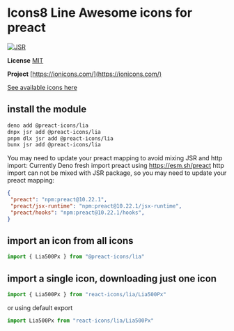 # Icons8 Line Awesome icons for preact

[![JSR](https://jsr.io/badges/@preact-icons/lia)](https://jsr.io/@preact-icons/lia)

**License** [MIT](https://icons8.com/license)

**Project** [https://ionicons.com/](https://ionicons.com/)

[See available icons here](https://react-icons.deno.dev/lia)

## install the module

```bash
deno add @preact-icons/lia
dnpx jsr add @preact-icons/lia
pnpm dlx jsr add @preact-icons/lia
bunx jsr add @preact-icons/lia
```

You may need to update your preact mapping to avoid mixing JSR and http import:
Currently Deno fresh import preact using https://esm.sh/preact http import can not be mixed with JSR package, so you may need to update your preact mapping:
```json
{
 "preact": "npm:preact@10.22.1",
 "preact/jsx-runtime": "npm:preact@10.22.1/jsx-runtime",
 "preact/hooks": "npm:preact@10.22.1/hooks",
}
```

## import an icon from all icons

```ts
import { Lia500Px } from "@preact-icons/lia"
```

## import a single icon, downloading just one icon

```ts
import { Lia500Px } from "react-icons/lia/Lia500Px"
```

or using default export

```ts
import Lia500Px from "react-icons/lia/Lia500Px"
```
